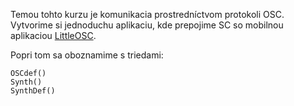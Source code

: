 



Temou tohto kurzu je komunikacia prostredníctvom protokoli OSC.
 Vytvorime si jednoduchu aplikaciu, kde prepojime SC so mobilnou aplikaciou [LittleOSC](https://play.google.com/store/apps/details?id=net.aikelab.littleosc).

 Popri tom sa oboznamime s triedami:

```supercollider
OSCdef()
Synth()
SynthDef()
```
